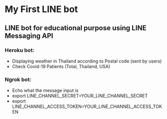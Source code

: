 # My First LINE bot
## LINE bot for educational purpose using LINE Messaging API
### Heroku bot:
  - Displaying weather in Thailand according to Postal code (sent by users)
  - Check Covid-19 Patients (Total, Thailand, USA)
### Ngrok bot:
  - Echo what the message input is
  - export LINE_CHANNEL_SECRET=YOUR_LINE_CHANNEL_SECRET
  - export LINE_CHANNEL_ACCESS_TOKEN=YOUR_LINE_CHANNEL_ACCESS_TOKEN
